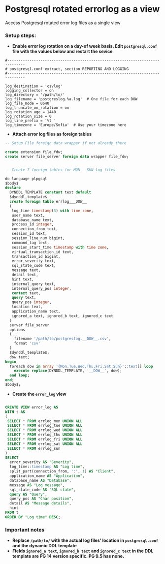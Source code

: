 # Postgresql rotated errorlog as a view
Access Postgresql rotated error log files as a single view  

### Setup steps:
- **Enable error log rotation on a day-of week basis. Edit `postgresql.conf` file with the values below and restart the sevice**
```
#------------------------------------------------------------------------------
# postgresql.conf extract, section REPORTING AND LOGGING
#------------------------------------------------------------------------------

log_destination = 'csvlog'
logging_collector = on
log_directory = '/path/to/'
log_filename = 'postgreslog.%a.log'  # One file for each DOW
log_file_mode = 0640
log_truncate_on_rotation = on
log_rotation_age = 1440
log_rotation_size = 0
log_line_prefix = '%t '
log_timezone = 'Europe/Sofia'  # Use your timezone here
```
- **Attach error log files as foreign tables**
```sql
-- Setup File foreign data wrapper if not already there

create extension file_fdw;
create server file_server foreign data wrapper file_fdw;


-- Create 7 foreign tables for MON - SUN log files

do language plpgsql
$body$
declare
  DYNDDL_TEMPLATE constant text default
  $dynddl_template$
  create foreign table errlog___DOW__
  (
   log_time timestamp(3) with time zone,
   user_name text,
   database_name text,
   process_id integer,
   connection_from text,
   session_id text,
   session_line_num bigint,
   command_tag text,
   session_start_time timestamp with time zone,
   virtual_transaction_id text,
   transaction_id bigint,
   error_severity text,
   sql_state_code text,
   message text,
   detail text,
   hint text,
   internal_query text,
   internal_query_pos integer,
   context text,
   query text,
   query_pos integer,
   location text,
   application_name text,
   ignored_a text, ignored_b text, ignored_c text
  )
  server file_server
  options
  (
    filename '/path/to/postgreslog.__DOW__.csv',
    format 'csv'
  )
  $dynddl_template$;
  dow text;
begin
  foreach dow in array '{Mon,Tue,Wed,Thu,Fri,Sat,Sun}'::text[] loop
    execute replace(DYNDDL_TEMPLATE, '__DOW__', dow);
  end loop;
end;
$body$;
```
- **Create the `error_log` view**
```sql

CREATE VIEW error_log AS
WITH t AS
(
 SELECT * FROM errlog_mon UNION ALL
 SELECT * FROM errlog_tue UNION ALL
 SELECT * FROM errlog_wed UNION ALL
 SELECT * FROM errlog_thu UNION ALL
 SELECT * FROM errlog_fri UNION ALL
 SELECT * FROM errlog_sat UNION ALL
 SELECT * FROM errlog_sun
)
SELECT 
  error_severity AS "Severity",
  log_time::timestamp AS "Log time",
  split_part(connection_from, ':', 1) AS "Client",
  application_name AS "Application",
  database_name AS "Database",
  message AS "Log message",
  sql_state_code AS "SQL state",
  query AS "Query",
  query_pos AS "Char position",
  detail AS "Message details",
  hint
FROM t
ORDER BY "Log time" DESC;
```
### Important notes
- **Replace `/path/to/` with the actual log files' location in `postgresql.conf` and the dynamic DDL template**
- **Fields `ignored_a text`, `ignored_b text` and `ignored_c text` in the DDL template are PG 14 version specific. PG 9.5 has none.**
